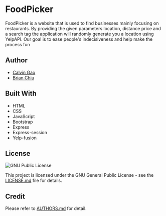 # FoodPicker

FoodPicker is a website that is used to find businesses mainly focusing on restaurants. By providing the given parameters location, distance
price and a search tag the application will randomly generate you a location using YelpAPI. Our goal is to ease people's indecisiveness and help make the process fun

## Author
* [Calvin Gao](https://github.com/calvin-gao)
* [Brian Chiu](https://github.com/bchiu3)

## Built With
* HTML
* CSS
* JavaScript
* Bootstrap
* Express
* Express-session
* Yelp-fusion

## License
![](https://www.gnu.org/graphics/gplv3-or-later.svg "GNU Public License")

This project is licensed under the GNU General Public License - see the [LICENSE.md](LICENSE) file for details.

## Credit
Please refer to [AUTHORS.md](AUTHORS.md) for detail.

